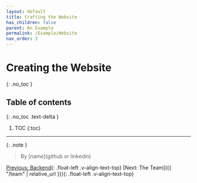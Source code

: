 ```yaml
---
layout: default
title: Crafting the Website
has_children: false
parent: An Example
permalink: /Example/Website
nav_order: 3
---
```


# Creating the Website
{: .no_toc }

## Table of contents
{: .no_toc .text-delta }

1. TOC
{:toc}

---

{: .note }
> By [name](github or linkedin)

[Previous: Backend](Backend){: .float-left .v-align-text-top}
[Next: The Team]({{ "/team" | relative_url }}){: .float-left .v-align-text-top}